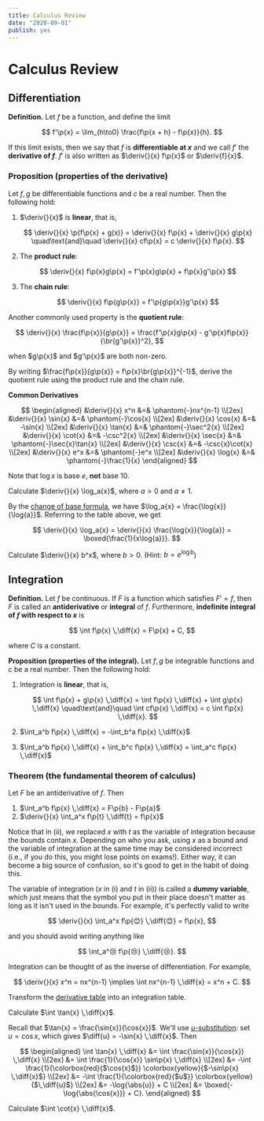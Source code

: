 ```yaml
---
title: Calculus Review
date: "2020-09-01"
publish: yes
---
```


# Calculus Review

## Differentiation

<definition id="derivative-definition">

**Definition.** Let $f$ be a function, and define the limit

$$
f'\p{x} = \lim_{h\to0} \frac{f\p{x + h} - f\p{x}}{h}.
$$

If this limit exists, then we say that $f$ is **differentiable at $x$** and we call $f'$ the **derivative of $f$**. $f'$ is also written as $\deriv{}{x} f\p{x}$ or $\deriv{f}{x}$.

</definition>

<proposition id="derivative-properties">

### Proposition (properties of the derivative)

Let $f, g$ be differentiable functions and $c$ be a real number. Then the following hold:

1.  $\deriv{}{x}$ is **linear**, that is,

    $$
    \deriv{}{x} \p{f\p{x} + g(x)} = \deriv{}{x} f\p{x} + \deriv{}{x} g\p{x}
    \quad\text{and}\quad
    \deriv{}{x} cf\p{x} = c \deriv{}{x} f\p{x}.
    $$

2.  The **product rule**:

    $$
    \deriv{}{x} f\p{x}g\p{x} = f'\p{x}g\p{x} + f\p{x}g'\p{x}
    $$

3.  The **chain rule**:

    $$
    \deriv{}{x} f\p{g\p{x}} = f'\p{g\p{x}}g'\p{x}
    $$

</proposition>

Another commonly used property is the **quotient rule**:

$$
\deriv{}{x} \frac{f\p{x}}{g\p{x}} = \frac{f'\p{x}g\p{x} - g'\p{x}f\p{x}}{\br{g'\p{x}}^2},
$$

when $g\p{x}$ and $g'\p{x}$ are both non-zero.

<exercise>

By writing $\frac{f\p{x}}{g\p{x}} = f\p{x}\br{g\p{x}}^{-1}$, derive the quotient rule using the product rule and the chain rule.

</exercise>

<proposition id="derivative-table">

**Common Derivatives**

$$
\begin{aligned}
    &\deriv{}{x} x^n &=& \phantom{-}nx^{n-1} \\[2ex]
    &\deriv{}{x} \sin{x} &=& \phantom{-}\cos{x} \\[2ex]
    &\deriv{}{x} \cos{x} &=& -\sin{x} \\[2ex]
    &\deriv{}{x} \tan{x} &=& \phantom{-}\sec^2{x} \\[2ex]
    &\deriv{}{x} \cot{x} &=& -\csc^2{x} \\[2ex]
    &\deriv{}{x} \sec{x} &=& \phantom{-}\sec{x}\tan{x} \\[2ex]
    &\deriv{}{x} \csc{x} &=& -\csc{x}\cot{x} \\[2ex]
    &\deriv{}{x} e^x     &=& \phantom{-}e^x \\[2ex]
    &\deriv{}{x} \log{x} &=& \phantom{-}\frac{1}{x}
\end{aligned}
$$

Note that $\log{x}$ is base $e$, $\textbf{not}$ base $10$.

</proposition>

<example>

Calculate $\deriv{}{x} \log_a{x}$, where $a > 0$ and $a \neq 1$.

</example>

<solution>

By the [change of base formula](https://proofwiki.org/wiki/Change_of_Base_of_Logarithm), we have $\log_a{x} = \frac{\log{x}}{\log{a}}$. Referring to the table above, we get

$$
\deriv{}{x} \log_a{x}
    = \deriv{}{x} \frac{\log{x}}{\log{a}}
    = \boxed{\frac{1}{x\log{a}}}.
$$

</solution>

<exercise>

Calculate $\deriv{}{x} b^x$, where $b > 0$. (Hint: $b = e^{\log{b}}$)

</exercise>

## Integration

<definition id="integral-definition">

**Definition.** Let $f$ be continuous. If $F$ is a function which satisfies $F' = f$, then $F$ is called an **antiderivative** or **integral** of $f$. Furthermore, **indefinite integral of $f$ with respect to $x$** is

$$
\int f\p{x} \,\diff{x} = F\p{x} + C,
$$

where $C$ is a constant.

</definition>

<proposition id="integral-properties">

**Proposition (properties of the integral).** Let $f, g$ be integrable functions and $c$ be a real number. Then the following hold:

1.  Integration is **linear**, that is,

    $$
    \int f\p{x} + g\p{x} \,\diff{x} = \int f\p{x} \,\diff{x} + \int g\p{x} \,\diff{x}
    \quad\text{and}\quad
    \int cf\p{x} \,\diff{x} = c \int f\p{x} \,\diff{x}.
    $$

2.  $\int_a^b f\p{x} \,\diff{x} = -\int_b^a f\p{x} \,\diff{x}$
3.  $\int_a^b f\p{x} \,\diff{x} + \int_b^c f\p{x} \,\diff{x} = \int_a^c f\p{x} \,\diff{x}$

</proposition>

<theorem id="fundamental-theorem-of-calculus">

### Theorem (the fundamental theorem of calculus)

Let $F$ be an antiderivative of $f$. Then

1. $\int_a^b f\p{x} \,\diff{x} = F\p{b} - F\p{a}$
2. $\deriv{}{x} \int_a^x f\p{t} \,\diff{t} = f\p{x}$

</theorem>

Notice that in (ii), we replaced $x$ with $t$ as the variable of integration because the bounds contain $x$. Depending on who you ask, using $x$ as a bound and the variable of integration at the same time may be considered incorrect (i.e., if you do this, you might lose points on exams!). Either way, it can become a big source of confusion, so it's good to get in the habit of doing this.

The variable of integration ($x$ in (i) and $t$ in (ii)) is called a **dummy variable**, which just means that the symbol you put in their place doesn't matter as long as it isn't used in the bounds. For example, it's perfectly valid to write

$$
\deriv{}{x} \int_a^x f\p{😊} \,\diff{😊} = f\p{x},
$$

and you should avoid writing anything like

$$
\int_a^😢 f\p{😢} \,\diff{😢}.
$$

Integration can be thought of as the inverse of differentiation. For example,

$$
\deriv{}{x} x^n = nx^{n-1}
\implies
\int nx^{n-1} \,\diff{x} = x^n + C.
$$

<exercise>

Transform the [derivative table](#derivative-table) into an integration table.

</exercise>

<example>

Calculate $\int \tan{x} \,\diff{x}$.

</example>

<solution>

Recall that $\tan{x} = \frac{\sin{x}}{\cos{x}}$. We'll use [$u$-substitution](https://www.mathsisfun.com/calculus/integration-by-substitution.html): set $u = \cos{x}$, which gives $\diff{u} = -\sin{x} \,\diff{x}$. Then

$$
\begin{aligned}
    \int \tan{x} \,\diff{x}
        &= \int \frac{\sin{x}}{\cos{x}} \,\diff{x} \\[2ex]
        &= \int \frac{1}{\cos{x}} \sin\p{x} \,\diff{x} \\[2ex]
        &= -\int \frac{1}{\colorbox{red}{$\cos{x}$}} \colorbox{yellow}{$-\sin\p{x} \,\diff{x}$} \\[2ex]
        &= -\int \frac{1}{\colorbox{red}{$u$}} \colorbox{yellow}{$\,\diff{u}$} \\[2ex]
        &= -\log{\abs{u}} + C \\[2ex]
        &= \boxed{-\log{\abs{\cos{x}}} + C}.
\end{aligned}
$$

</solution>

<exercise>

Calculate $\int \cot{x} \,\diff{x}$.

</exercise>
